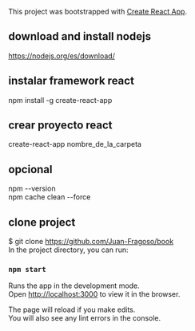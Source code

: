 This project was bootstrapped with [Create React App](https://github.com/facebook/create-react-app).
## download and install nodejs
https://nodejs.org/es/download/

## instalar framework react
npm install -g create-react-app

## crear proyecto react
create-react-app nombre_de_la_carpeta

## opcional 
npm --version<br />
npm cache clean --force

## clone project
$ git clone  https://github.com/Juan-Fragoso/book <br />
In the project directory, you can run:

### `npm start`

Runs the app in the development mode.<br />
Open [http://localhost:3000](http://localhost:3000) to view it in the browser.

The page will reload if you make edits.<br />
You will also see any lint errors in the console.

